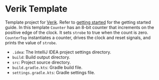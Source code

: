 # Verik Template

Template project for [Verik](https://github.com/frwang96/verik). Refer to
[getting started](https://verik.io/docs/tutorial/getting-started) for the getting started guide. In this
template `Counter` has an 8-bit counter that increments on the positive edge of the clock. It sets `strobe` to true when
the count is zero. `CounterTop` instantiates a counter, drives the clock and reset signals, and prints the value
of `strobe`.

- `.idea`: The IntelliJ IDEA project settings directory.
- `build`: Build output directory.
- `src`: Project source directory.
- `build.gradle.kts`: Gradle build file.
- `settings.gradle.kts`: Gradle settings file.
